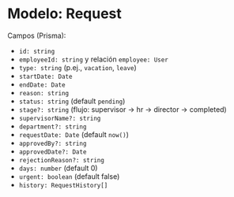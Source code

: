 # Modelo: Request

Campos (Prisma):
- `id: string`
- `employeeId: string` y relación `employee: User`
- `type: string` (p.ej., `vacation`, `leave`)
- `startDate: Date`
- `endDate: Date`
- `reason: string`
- `status: string` (default `pending`)
- `stage?: string` (flujo: supervisor → hr → director → completed)
- `supervisorName?: string`
- `department?: string`
- `requestDate: Date` (default `now()`)
- `approvedBy?: string`
- `approvedDate?: Date`
- `rejectionReason?: string`
- `days: number` (default 0)
- `urgent: boolean` (default false)
- `history: RequestHistory[]`
